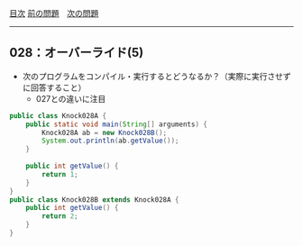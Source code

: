 [目次](../toc.md)
[前の問題](../027/README.md)　[次の問題](../029/README.md)


***
## 028：オーバーライド(5)
* 次のプログラムをコンパイル・実行するとどうなるか？（実際に実行させずに回答すること）
    * 027との違いに注目

```java
public class Knock028A {
    public static void main(String[] arguments) {
        Knock028A ab = new Knock028B();
        System.out.println(ab.getValue());
    }
    
    public int getValue() {
        return 1;
    }
}
public class Knock028B extends Knock028A {
    public int getValue() {
        return 2;
    }
}
```

